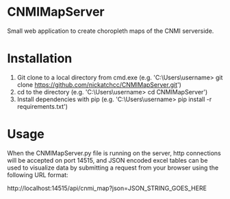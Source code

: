 # CNMIMapServer
Small web application to create choropleth maps of the CNMI serverside.

# Installation
1) Git clone to a local directory from cmd.exe (e.g. 'C:\Users\username> git clone https://github.com/nickatchcc/CNMIMapServer.git')
2) cd to the directory (e.g. 'C:\Users\username> cd CNMIMapServer')
3) Install dependencies with pip (e.g. 'C:\Users\username> pip install -r requirements.txt')

# Usage
When the CNMIMapServer.py file is running on the server, http connections will be accepted on port 14515, and JSON encoded excel tables can be used to visualize data by submitting a request from your browser using the following URL format:

http://localhost:14515/api/cnmi_map?json=JSON_STRING_GOES_HERE
